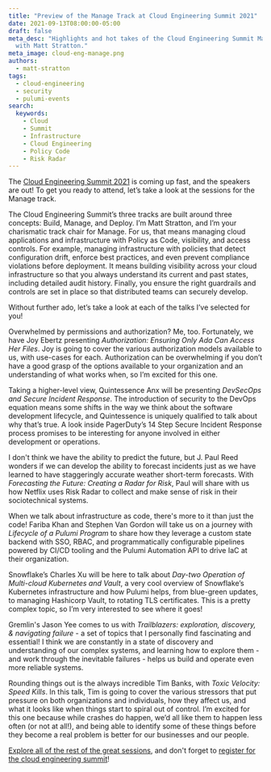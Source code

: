 ```yaml
---
title: "Preview of the Manage Track at Cloud Engineering Summit 2021"
date: 2021-09-13T08:00:00-05:00
draft: false
meta_desc: "Highlights and hot takes of the Cloud Engineering Summit Manage track
  with Matt Stratton."
meta_image: cloud-eng-manage.png
authors:
  - matt-stratton
tags:
  - cloud-engineering
  - security
  - pulumi-events
search:
  keywords:
    - Cloud
    - Summit
    - Infrastructure
    - Cloud Engineering
    - Policy Code
    - Risk Radar
---
```


The [Cloud Engineering Summit 2021](https://www.pulumi.com/cloud-engineering-summit/) is coming up fast, and the speakers are out! To get you ready to attend, let’s take a look at the sessions for the Manage track.

The Cloud Engineering Summit’s three tracks are built around three concepts: Build, Manage, and Deploy. I’m Matt Stratton, and I’m your charismatic track chair for Manage. For us, that means managing cloud applications and infrastructure with Policy as Code, visibility, and access controls. For example, managing infrastructure with policies that detect configuration drift, enforce best practices, and even prevent compliance violations before deployment. It means building visibility across your cloud infrastructure so that you always understand its current and past states, including detailed audit history. Finally, you ensure the right guardrails and controls are set in place so that distributed teams can securely develop.

Without further ado, let’s take a look at each of the talks I’ve selected for you!

<!--more-->

Overwhelmed by permissions and authorization? Me, too. Fortunately, we have Joy Ebertz presenting *Authorization: Ensuring Only Ada Can Access Her Files*. Joy is going to cover the various authorization models available to us, with use-cases for each. Authorization can be overwhelming if you don’t have a good grasp of the options available to your organization and an understanding of what works when, so I’m excited for this one.

Taking a higher-level view, Quintessence Anx will be presenting *DevSecOps and Secure Incident Response*. The introduction of security to the DevOps equation means some shifts in the way we think about the software development lifecycle, and Quintessence is uniquely qualified to talk about why that’s true. A look inside PagerDuty’s 14 Step Secure Incident Response process promises to be interesting for anyone involved in either development or operations.

I don't think we have the ability to predict the future, but J. Paul Reed wonders if we can develop the ability to forecast incidents just as we have learned to have staggeringly accurate weather short-term forecasts. With *Forecasting the Future: Creating a Radar for Risk*, Paul will share with us how Netflix uses Risk Radar to collect and make sense of risk in their sociotechnical systems.

When we talk about infrastructure as code, there's more to it than just the code! Fariba Khan and Stephen Van Gordon will take us on a journey with *Lifecycle of a Pulumi Program* to share how they leverage a custom state backend with SSO, RBAC, and programmatically configurable pipelines powered by CI/CD tooling and the Pulumi Automation API to drive IaC at their organization.

Snowflake’s Charles Xu will be here to talk about *Day-two Operation of Multi-cloud Kubernetes and Vault*, a very cool overview of Snowflake’s Kubernetes infrastructure and how Pulumi helps, from blue-green updates, to managing Hashicorp Vault, to rotating TLS certificates. This is a pretty complex topic, so I’m very interested to see where it goes!

Gremlin's Jason Yee comes to us with *Trailblazers: exploration, discovery, & navigating failure* - a set of topics that I personally find fascinating and essential! I think we are constantly in a state of discovery and understanding of our complex systems, and learning how to explore them - and work through the inevitable failures - helps us build and operate even more reliable systems.

Rounding things out is the always incredible Tim Banks, with *Toxic Velocity: Speed Kills*. In this talk, Tim is going to cover the various stressors that put pressure on both organizations and individuals, how they affect us, and what it looks like when things start to spiral out of control. I’m excited for this one because while crashes do happen, we’d all like them to happen less often (or not at all!), and being able to identify some of these things before they become a real problem is better for our businesses and our people.

[Explore all of the rest of the great sessions](https://www.pulumi.com/cloud-engineering-summit/sessions/), and don't forget to [register for the cloud engineering summit](https://www.pulumi.com/cloud-engineering-summit/)!
